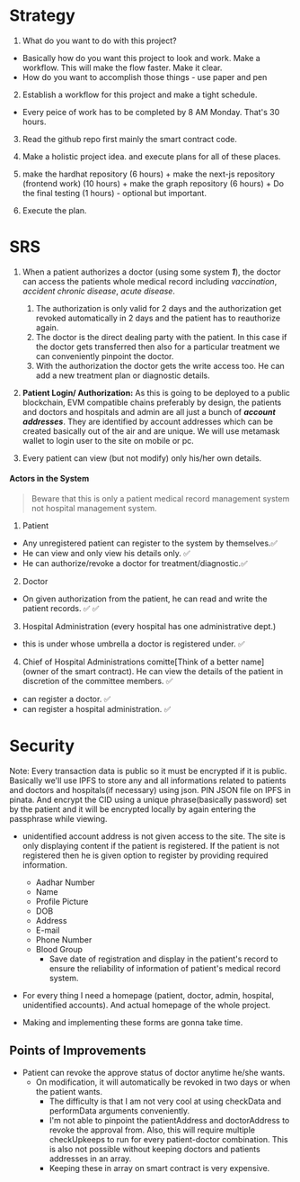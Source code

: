 # Strategy
1. What do you want to do with this project?
 - Basically how do you want this project to look and work. Make a workflow. This will make the flow faster. Make it clear. 
 - How do you want to accomplish those things - use paper and pen

2. Establish a workflow for this project and make a tight schedule.
 - Every peice of work has to be completed by 8 AM Monday. That's 30 hours.

3. Read the github repo first mainly the smart contract code. 

4. Make a holistic project idea. and execute plans for all of these places. 

5. make the hardhat repository (6 hours) + make the next-js repository (frontend work) (10 hours) + make the graph repository (6 hours)  + Do the final testing (1 hours) - optional but important.

6. Execute the plan.

# SRS
1.  When a patient authorizes a doctor (using some system ***1***), the doctor can access the patients whole medical record including *vaccination*, *accident* *chronic disease*, *acute disease*. 
    1.  The authorization is only valid for 2 days and the authorization get revoked automatically in 2 days and the patient has to reauthorize again. 
    2. The doctor is the direct dealing party with the patient. In this case if the doctor gets transferred then also for a particular treatment we can conveniently pinpoint the doctor. 
    3. With the authorization the doctor gets the write access too. He can add a new treatment plan or diagnostic details. 

2. **Patient Login/ Authorization:** As this is going to be deployed to a public blockchain, EVM compatible chains preferably by design, the patients and doctors and hospitals and admin are all just a bunch of ***account addresses***. They are identified by account addresses which can be created basically out of the air and are unique. We will use metamask wallet to login user to the site on mobile or pc. 

3. Every patient can view (but not modify) only his/her own details.


#### Actors in the System 
> Beware that this is only a patient medical record management system not hospital management system. 

1. Patient 
 - Any unregistered patient can register to the system by themselves.✅
 - He can view and only view his details only. ✅
 - He can authorize/revoke a doctor for treatment/diagnostic.✅

2. Doctor
 - On given authorization from the patient, he can read and write the patient records. ✅ ✅

3. Hospital Administration (every hospital has one administrative dept.)
 - this is under whose umbrella a doctor is registered under. ✅

4. Chief of Hospital Administrations comitte[Think of a better name] (owner of the smart contract). He can view the details of the patient in discretion of the committee members. ✅
 - can register a doctor. ✅
 - can register a hospital administration. ✅

# Security
Note: Every transaction data is public so it must be encrypted if it is public. Basically we'll use IPFS to store any and all informations related to patients and doctors and hospitals(if necessary) using json. PIN JSON file on IPFS in pinata. And encrypt the CID using a unique phrase(basically password) set by the patient and it will be encrypted locally by again entering the passphrase while viewing.  

- unidentified account address is not given access to the site. The site is only displaying content if the patient is registered. If the patient is not registered then he is given option to register by providing required information.
    - Aadhar Number
    - Name
    - Profile Picture
    - DOB
    - Address
    - E-mail
    - Phone Number
    - Blood Group
        - Save date of registration and display in the patient's record to ensure the reliability of information of patient's medical record system.

- For every thing I need a homepage (patient, doctor, admin, hospital, unidentified accounts). And actual homepage of the whole project. 
    

- Making and implementing these forms are gonna take time.


## Points of Improvements
 - Patient can revoke the approve status of doctor anytime he/she wants. 
    - On modification, it will automatically be revoked in two days or when the patient wants. 
        - The difficulty is that I am not very cool at using checkData and performData arguments conveniently.
        - I'm not able to pinpoint the patientAddress and doctorAddress to revoke the approval from. Also, this will require multiple checkUpkeeps to run for every patient-doctor combination. This is also not possible without keeping doctors and patients addresses in an array. 
        - Keeping these in array on smart contract is very expensive. 



